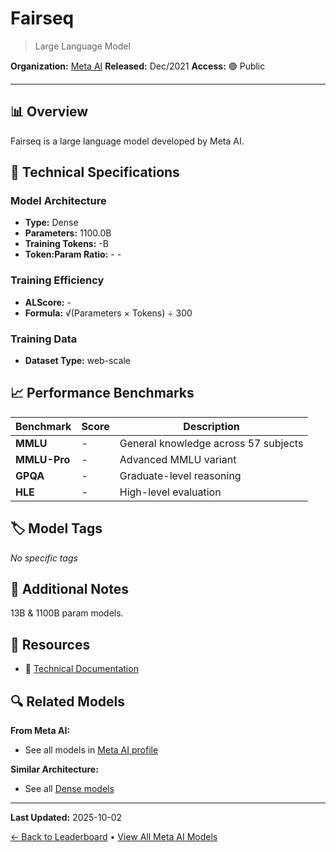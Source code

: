 # Fairseq

> Large Language Model

**Organization:** [Meta AI](../../labs/meta-ai.md)
**Released:** Dec/2021
**Access:** 🟢 Public

---

## 📊 Overview

Fairseq is a large language model developed by Meta AI.

## 🔧 Technical Specifications

### Model Architecture
- **Type:** Dense
- **Parameters:** 1100.0B
- **Training Tokens:** -B
- **Token:Param Ratio:** - -

### Training Efficiency
- **ALScore:** -
- **Formula:** √(Parameters × Tokens) ÷ 300

### Training Data
- **Dataset Type:** web-scale

## 📈 Performance Benchmarks

| Benchmark | Score | Description |
|-----------|-------|-------------|
| **MMLU** | - | General knowledge across 57 subjects |
| **MMLU-Pro** | - | Advanced MMLU variant |
| **GPQA** | - | Graduate-level reasoning |
| **HLE** | - | High-level evaluation |

## 🏷️ Model Tags

_No specific tags_

## 📝 Additional Notes

13B & 1100B param models.

## 🔗 Resources

- 📄 [Technical Documentation](https://arxiv.org/abs/2112.10684)

## 🔍 Related Models

**From Meta AI:**
- See all models in [Meta AI profile](../../labs/meta-ai.md)

**Similar Architecture:**
- See all [Dense models](../../architectures/dense.md)

---

**Last Updated:** 2025-10-02

[← Back to Leaderboard](../../README.md) • [View All Meta AI Models](../../labs/meta-ai.md)
